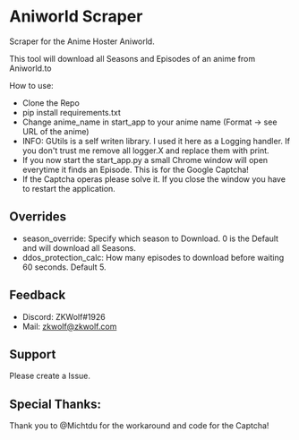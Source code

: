 
# Aniworld Scraper

Scraper for the Anime Hoster Aniworld. 

This tool will download all Seasons and Episodes of an anime from Aniworld.to

How to use:
* Clone the Repo
* pip install requirements.txt
* Change anime_name in start_app to your anime name (Format -> see URL of the anime)
* INFO: GUtils is a self writen library. I used it here as a Logging handler. If you don't trust me remove all logger.X
and replace them with print. 
* If you now start the start_app.py a small Chrome window will open everytime it finds an Episode. This is for the Google Captcha!
* If the Captcha operas please solve it. If you close the window you have to restart the application.

## Overrides
* season_override: Specify which season to Download. 0 is the Default and will download all Seasons.
* ddos_protection_calc: How many episodes to download before waiting 60 seconds. Default 5.

## Feedback
* Discord: ZKWolf#1926 
* Mail: zkwolf@zkwolf.com


## Support
Please create a Issue.

## Special Thanks:
Thank you to @Michtdu for the workaround and code for the Captcha!
